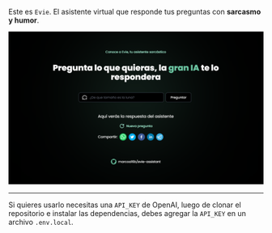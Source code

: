 Este es `Evie`. El asistente virtual que responde tus preguntas con **sarcasmo y humor**.

![Image of my assistant](/public/image.png)

---

Si quieres usarlo necesitas una `API_KEY` de OpenAI, luego de clonar el repositorio e instalar las dependencias, debes agregar la `API_KEY` en un archivo `.env.local`.
